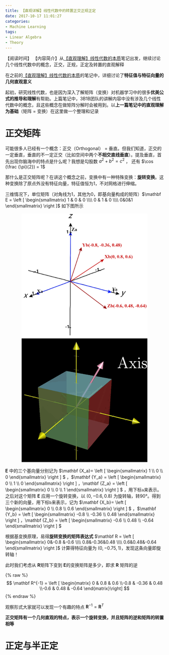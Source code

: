 ```yaml
---
title: 【直观详解】线性代数中的转置正交正规正定
date: 2017-10-17 11:01:27
categories:
- Machine Learning
tags:
- Linear Algebra
- Theory
---
```


【阅读时间】
【内容简介】从[【直观理解】线性代数的本质](https://charlesliuyx.github.io/2017/10/06/%E3%80%90%E7%9B%B4%E8%A7%82%E8%AF%A6%E8%A7%A3%E3%80%91%E7%BA%BF%E6%80%A7%E4%BB%A3%E6%95%B0%E7%9A%84%E6%9C%AC%E8%B4%A8/)笔记出发，继续讨论几个线性代数中的概念，正交，正规，正定及转置的直观解释
<!-- more -->

在之前的[【直观理解】线性代数的本质](https://charlesliuyx.github.io/2017/10/06/%E3%80%90%E7%9B%B4%E8%A7%82%E8%AF%A6%E8%A7%A3%E3%80%91%E7%BA%BF%E6%80%A7%E4%BB%A3%E6%95%B0%E7%9A%84%E6%9C%AC%E8%B4%A8/)的笔记中，详细讨论了**特征值与特征向量的几何直观意义**

起初，研究线性代数，也是因为深入了解矩阵（变换）对机器学习中的很多**优美公式的推导和理解**有帮助。上篇笔记中，3B1B团队的讲解内容中没有涉及几个线性代数中的概念，且这些概念在做矩阵分解时会被用到。以**上一篇笔记中的直观理解为基础**（矩阵 = 变换）在这里做一个整理和记录

# 正交矩阵

可能很多人已经有一个概念：正交（Orthogonal） = 垂直。但我们知道，正交的一定垂直，垂直的不一定正交（比如空间中两个**不相交直线垂直**）。提及垂直，首先出现你脑海中的特点是什么呢？我想是勾股数 $a^2 + b^2 = c^2$ ， 还有 $\cos (\frac {\pi}{2}) = 1$  

那什么是正交矩阵呢？在讲这个概念之前，变换中有一种特殊变换：**旋转变换**。这种变换除了原点外没有特征向量，特征值恒为1，不对网格进行伸缩。

三维情况下，单位矩阵（对角线为1，其他为0，即基向量构成的矩阵）$\mathbf E = \left [ \begin{smallmatrix} 1 & 0 & 0 \\\\ 0 & 1 & 0 \\\\ 0&0&1 \end{smallmatrix} \right ]$   如下图所示

<div align="center"><img src="【直观详解】线性代数中的正交正规正定转置/Rotate.png" alt="" width="400px"><img src="【直观详解】线性代数中的正交正规正定转置/Rotate.gif" alt="" width="400px"></div>

$\mathbf E$ 中的三个基向量分别记为 $\mathbf {X\_a}= \left [ \begin{smallmatrix} 1 \\\\ 0 \\\\ 0 \end{smallmatrix} \right ] $ ，$\mathbf {Y\_a} = \left [ \begin{smallmatrix} 0 \\\\ 1 \\\\ 0 \end{smallmatrix} \right ] $，$\mathbf {Z\_a} = \left [ \begin{smallmatrix} 0 \\\\ 0 \\\\ 1 \end{smallmatrix} \right ] $ ，用下标`a`来表示。之后对这个矩阵 $\mathbf E$ 应用一个旋转变换，以 $(0,-0.6,0.8)$ 为旋转轴，转90°。得到三个新的向量，用下标`b`来表示，记为 $\mathbf {X\_b}= \left [ \begin{smallmatrix} 0 \\\\ 0.8 \\\\ 0.6 \end{smallmatrix} \right ] $ ，$\mathbf {Y\_b} = \left [ \begin{smallmatrix} -0.8 \\\\ -0.36 \\\\ 0.48 \end{smallmatrix} \right ] $，$\mathbf {Z\_b} = \left [ \begin{smallmatrix} -0.6 \\\\ 0.48 \\\\ -0.64 \end{smallmatrix} \right ] $ 

根据基变换原理，易得**旋转变换的矩阵表达式** $\mathbf R = \left [ \begin{smallmatrix} 0&-0.8 &-0.6 \\\\ 0.8&-0.36&0.48 \\\\ 0.6&0.48&-0.64 \end{smallmatrix} \right ]$  计算得特征向量为 $(0,-0.75,1)$，发现这条向量即旋转轴！

此时我们考虑从 $\mathbf R$矩阵下变到 $\mathbf E$的变换矩阵是多少，即求 $\mathbf R$ 矩阵的逆

{% raw %}
$$
\mathbf R^{-1} = \left [ \begin{matrix} 0 & 0.8 & 0.6 \\-0.8 & -0.36 & 0.48 \\-0.6 & 0.48 & -0.64 \end{matrix}\right]
$$
{% endraw %}

观察形式大家就可以发现一个有趣的特点 $\mathbf R^{-1} = \mathbf R^T$

**正交矩阵有一个几何直观的特点，表示一个旋转变换，并且矩阵的逆和矩阵的转置相等**

# 正定与半正定



